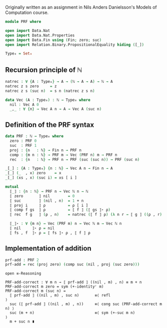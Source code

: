Originally written as an assignment in Nils Anders Danielsson's Models of
Computation course.

```agda
module PRF where

open import Data.Nat
open import Data.Nat.Properties
open import Data.Fin using (Fin; zero; suc)
open import Relation.Binary.PropositionalEquality hiding ([_])

Type₀ = Set₀
```

## Recursion principle of ℕ

```agda
natrec : ∀ {A : Type₀} → A → (ℕ → A → A) → ℕ → A
natrec z s zero     = z
natrec z s (suc n)  = s n (natrec z s n)
```

```agda
data Vec (A : Type₀) : ℕ → Type₀ where
  nil : Vec A 0
  _,_ : ∀ {n} → Vec A n → A → Vec A (suc n)
```

## Definition of the PRF syntax

```agda
data PRF : ℕ → Type₀ where
  zero : PRF 0
  suc  : PRF 1
  proj : {n   : ℕ} → Fin n → PRF n
  comp : {m n : ℕ} → PRF m → Vec (PRF n) m → PRF n
  rec  : {n   : ℕ} → PRF n → PRF (suc (suc n)) → PRF (suc n)
```

```agda
_[_] : {A : Type₀} {n : ℕ} → Vec A n → Fin n → A
_[_] (_  , x) zero    = x
_[_] (xs , x) (suc i) = xs [ i ]
```

```agda
mutual
  ⟦_⟧ : {n : ℕ} → PRF n → Vec ℕ n → ℕ
  ⟦ zero       ⟧ nil        = 0
  ⟦ suc        ⟧ (nil , n)  = 1 + n
  ⟦ proj i     ⟧ ρ          = ρ [ i ]
  ⟦ comp f gs  ⟧ ρ          = ⟦ f ⟧ (⟦ gs ⟧⋆ ρ)
  ⟦ rec  f g   ⟧ (ρ , n)    = natrec (⟦ f ⟧ ρ) (λ n r → ⟦ g ⟧ ((ρ , r) , n)) n

  ⟦_⟧⋆ : ∀ {m n} → Vec (PRF m) n → Vec ℕ m → Vec ℕ n
  ⟦ nil     ⟧⋆ ρ = nil
  ⟦ fs , f  ⟧⋆ ρ = ⟦ fs ⟧⋆ ρ , ⟦ f ⟧ ρ
```

## Implementation of addition

```agda
prf-add : PRF 2
prf-add = rec (proj zero) (comp suc (nil , proj (suc zero)))
```

```
open ≡-Reasoning

PRF-add-correct : ∀ m n → ⟦ prf-add ⟧ ((nil , m) , n) ≡ m + n
PRF-add-correct m zero = sym (+-identityʳ m)
PRF-add-correct m (suc n) =
  ⟦ prf-add ⟧ ((nil , m) , suc n)       ≡⟨ refl                           ⟩
  suc (⟦ prf-add ⟧ ((nil , m) , n))     ≡⟨ cong suc (PRF-add-correct m n) ⟩
  suc (m + n)                           ≡⟨ sym (+-suc m n)                ⟩
  m + suc n ∎
```
